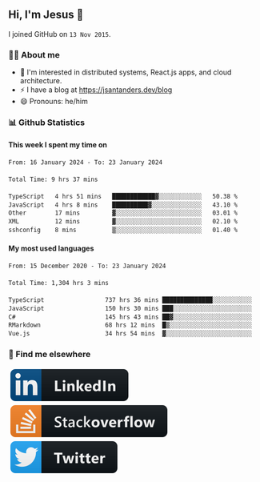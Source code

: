 ## Hi, I'm Jesus 👋

I joined GitHub on `13 Nov 2015`.

<!-- Talking about you -->

### 👨‍💻 About me

- 👦 I'm interested in distributed systems, React.js apps, and cloud architecture.
- ⚡️ I have a blog at <https://jsantanders.dev/blog>
- 😄 Pronouns: he/him

### 📊 Github Statistics

#### This week I spent my time on

<!--START_SECTION:weekly-->

```txt
From: 16 January 2024 - To: 23 January 2024

Total Time: 9 hrs 37 mins

TypeScript   4 hrs 51 mins   ████████████▓░░░░░░░░░░░░   50.38 %
JavaScript   4 hrs 8 mins    ██████████▓░░░░░░░░░░░░░░   43.10 %
Other        17 mins         ▓░░░░░░░░░░░░░░░░░░░░░░░░   03.01 %
XML          12 mins         ▓░░░░░░░░░░░░░░░░░░░░░░░░   02.10 %
sshconfig    8 mins          ▒░░░░░░░░░░░░░░░░░░░░░░░░   01.40 %
```

<!--END_SECTION:weekly-->

#### My most used languages

<!--START_SECTION:alltime-->

```txt
From: 15 December 2020 - To: 23 January 2024

Total Time: 1,304 hrs 3 mins

TypeScript                 737 hrs 36 mins ██████████████░░░░░░░░░░░   56.56 %
JavaScript                 150 hrs 30 mins ███░░░░░░░░░░░░░░░░░░░░░░   11.54 %
C#                         145 hrs 43 mins ██▓░░░░░░░░░░░░░░░░░░░░░░   11.17 %
RMarkdown                  68 hrs 12 mins  █▒░░░░░░░░░░░░░░░░░░░░░░░   05.23 %
Vue.js                     34 hrs 54 mins  ▓░░░░░░░░░░░░░░░░░░░░░░░░   02.68 %
```

<!--END_SECTION:alltime-->

### 📢 Find me elsewhere

<p>
  <a target="_blank" href="https://linkedin.com/in/jsantanders">
    <img src="https://github.com/jsantanders/jsantanders/blob/master/img/linkedin.svg" alt="LinkedIn" style="vertical-align:top; margin:4px">
  </a>
  
  <a target="_blank" href="https://stackoverflow.com/users/7318331/jesus-santander">
    <img src="https://github.com/jsantanders/jsantanders/blob/master/img/stackoverflow.svg" alt="StackOverflow" style="vertical-align:top; margin:4px">
  </a>
  
  <a target="_blank" href="http://twitter.com/jsantanders">
    <img src="https://github.com/jsantanders/jsantanders/blob/master/img/twitter.svg" alt="Twitter" style="vertical-align:top; margin:4px">
  </a>
</p>
